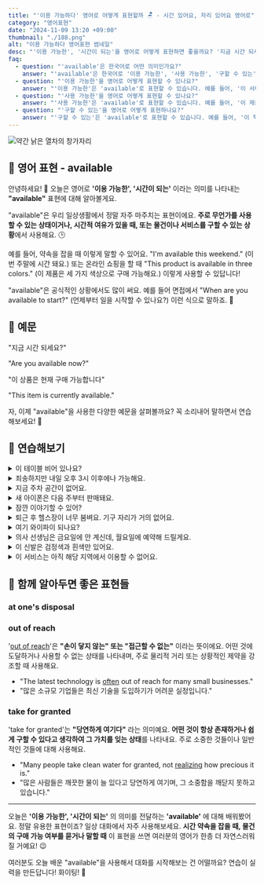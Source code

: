 ```yaml
---
title: "'이용 가능하다' 영어로 어떻게 표현할까 🪑 - 시간 있어요, 자리 있어요 영어로"
category: "영어표현"
date: "2024-11-09 13:20 +09:00"
thumbnail: "./188.png"
alt: "이용 가능하다 영어표현 썸네일"
desc: "'이용 가능한', '시간이 되는'을 영어로 어떻게 표현하면 좋을까요? '지금 시간 되세요?', '이 상품은 현재 구매 가능합니다' 등을 영어로 표현하는 법을 배워봅시다. 다양한 예문을 통해서 연습하고 본인의 표현으로 만들어 보세요."
faq:
  - question: "'available'은 한국어로 어떤 의미인가요?"
    answer: "'available'은 한국어로 '이용 가능한', '사용 가능한', '구할 수 있는' 등으로 번역될 수 있습니다."
  - question: "'이용 가능한'을 영어로 어떻게 표현할 수 있나요?"
    answer: "'이용 가능한'은 'available'로 표현할 수 있습니다. 예를 들어, '이 서비스는 언제든지 이용 가능합니다'는 'This service is available at any time'으로 말할 수 있습니다."
  - question: "'사용 가능한'을 영어로 어떻게 표현할 수 있나요?"
    answer: "'사용 가능한'은 'available'로 표현할 수 있습니다. 예를 들어, '이 제품은 현재 사용 가능합니다'는 'This product is currently available'로 표현할 수 있습니다."
  - question: "'구할 수 있는'을 영어로 어떻게 표현하나요?"
    answer: "'구할 수 있는'은 'available'로 표현할 수 있습니다. 예를 들어, '이 책은 온라인에서 구할 수 있습니다'는 'This book is available online'으로 말할 수 있습니다."
---
```


![약간 낡은 열차의 창가자리](./188-1.jpg)

## 🌟 영어 표현 - available

안녕하세요! 👋 오늘은 영어로 **'이용 가능한', '시간이 되는'** 이라는 의미를 나타내는 **"available"** 표현에 대해 알아볼게요.

"available"은 우리 일상생활에서 정말 자주 마주치는 표현이에요. **주로 무언가를 사용할 수 있는 상태이거나, 시간적 여유가 있을 때, 또는 물건이나 서비스를 구할 수 있는 상황**에서 사용해요. 🕒

예를 들어, 약속을 잡을 때 이렇게 말할 수 있어요. "I'm available this weekend." (이번 주말에 시간 돼요.) 또는 온라인 쇼핑을 할 때 "This product is available in three colors." (이 제품은 세 가지 색상으로 구매 가능해요.) 이렇게 사용할 수 있답니다!

"available"은 공식적인 상황에서도 많이 써요. 예를 들어 면접에서 "When are you available to start?" (언제부터 일을 시작할 수 있나요?) 이런 식으로 말하죠. 💼

<script async src="https://pagead2.googlesyndication.com/pagead/js/adsbygoogle.js?client=ca-pub-1465612013356152"
     crossorigin="anonymous"></script>
<!-- engple-horizontal-ad -->

<ins class="adsbygoogle"
     style="display:block"
     data-ad-client="ca-pub-1465612013356152"
     data-ad-slot="2106896038"
     data-ad-format="auto"
     data-full-width-responsive="true"></ins>

<script>
     (adsbygoogle = window.adsbygoogle || []).push({});
</script>

## 📖 예문

"지금 시간 되세요?"

"Are you available now?"

"이 상품은 현재 구매 가능합니다"

"This item is currently available."

자, 이제 "available"을 사용한 다양한 예문을 살펴볼까요? 꼭 소리내어 말하면서 연습해보세요! 🚀

## 💬 연습해보기

<details>
<summary>이 테이블 비어 있나요?</summary>
<span>Is this table available?</span>
</details>

<details>
<summary>죄송하지만 내일 오후 3시 이후에나 가능해요.</summary>
<span>Sorry, I won't be available until after 3 PM tomorrow.</span>
</details>

<details>
<summary>지금 주차 공간이 없어요.</summary>
<span>There are no parking spots available right now.</span>
</details>

<details>
<summary>새 아이폰은 다음 주부터 판매돼요.</summary>
<span>The new iPhone will be available starting next week.</span>
</details>

<details>
<summary>잠깐 이야기할 수 있어?</summary>
<span>Hey, are you available for a quick chat?</span>
</details>

<details>
<summary>퇴근 후 헬스장이 너무 붐벼요. 기구 자리가 거의 없어요.</summary>
<span>The gym gets super crowded after work. <a href="/blog/in-english/078.barely/">barely</a> any machines available.</span>
</details>
<details>
<summary>여기 와이파이 되나요?</summary>
<span>Is Wi-Fi available here?</span>
</details>

<details>
<summary>의사 선생님은 금요일에 안 계신데, 월요일에 예약해 드릴게요.</summary>
<span>The doc's not available on Fridays, but I can book you for Monday.</span>
</details>

<details>
<summary>이 신발은 검정색과 흰색만 있어요.</summary>
<span>These shoes are only available in black and white.</span>
</details>

<details>
<summary>이 서비스는 아직 해당 지역에서 이용할 수 없어요.</summary>
<span>The service isn't available in your area yet.</span>
</details>

## 🤝 함께 알아두면 좋은 표현들

### at one's disposal

### out of reach

'[out of reach](/blog/vocab-1/034.out-of-reach/)'은 **"손이 닿지 않는" 또는 "접근할 수 없는"** 이라는 뜻이에요. 어떤 것에 도달하거나 사용할 수 없는 상태를 나타내며, 주로 물리적 거리 또는 상황적인 제약을 강조할 때 사용해요.

- "The latest technology is <a href="/blog/in-english/326.often/">often</a> out of reach for many small businesses."
- "많은 소규모 기업들은 최신 기술을 도입하기가 어려운 실정입니다."

### take for granted

'take for granted'는 **"당연하게 여기다"** 라는 의미예요. **어떤 것이 항상 존재하거나 쉽게 구할 수 있다고 생각하여 그 가치를 잊는 상태**를 나타내요. 주로 소중한 것들이나 일반적인 것들에 대해 사용해요.

- "Many people take clean water for granted, not [realizing](/blog/in-english/166.realize/) how precious it is."
- "많은 사람들은 깨끗한 물이 늘 있다고 당연하게 여기며, 그 소중함을 깨닫지 못하고 있습니다."

---

오늘은 **'이용 가능한', '시간이 되는'** 의 의미를 전달하는 **'available'** 에 대해 배워봤어요. 정말 유용한 표현이죠? 일상 대화에서 자주 사용해보세요. **시간 약속을 잡을 때, 물건의 구매 가능 여부를 묻거나 말할 때** 이 표현을 쓰면 여러분의 영어가 한층 더 자연스러워질 거예요! 😉

여러분도 오늘 배운 "available"을 사용해서 대화를 시작해보는 건 어떨까요? 연습이 실력을 만든답니다! 화이팅! 💪
